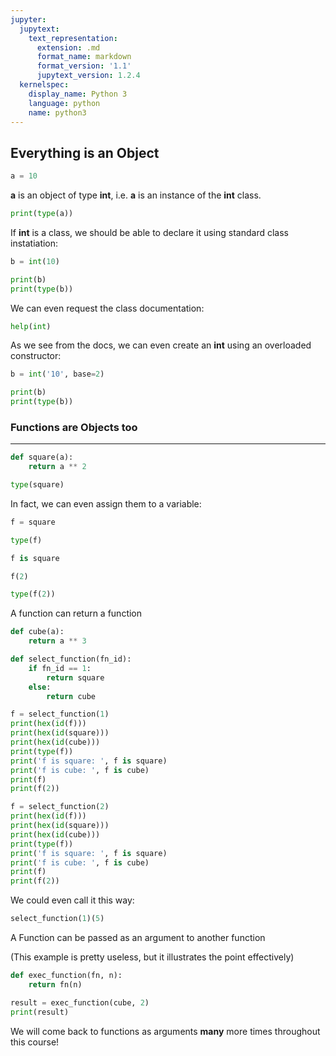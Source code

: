 ```yaml
---
jupyter:
  jupytext:
    text_representation:
      extension: .md
      format_name: markdown
      format_version: '1.1'
      jupytext_version: 1.2.4
  kernelspec:
    display_name: Python 3
    language: python
    name: python3
---
```


## Everything is an Object

```python
a = 10
```

**a** is an object of type **int**, i.e. **a** is an instance of the **int** class.

```python
print(type(a))
```

If **int** is a class, we should be able to declare it using standard class instatiation:

```python
b = int(10)
```

```python
print(b)
print(type(b))
```

We can even request the class documentation:

```python
help(int)
```

As we see from the docs, we can even create an **int** using an overloaded constructor:

```python
b = int('10', base=2)
```

```python
print(b)
print(type(b))
```

### Functions are Objects too
---

```python
def square(a):
    return a ** 2
```

```python
type(square)
```

In fact, we can even assign them to a variable:

```python
f = square
```

```python
type(f)
```

```python
f is square
```

```python
f(2)
```

```python
type(f(2))
```

A function can return a function

```python
def cube(a):
    return a ** 3
```

```python
def select_function(fn_id):
    if fn_id == 1:
        return square
    else:
        return cube
```

```python
f = select_function(1)
print(hex(id(f)))
print(hex(id(square)))
print(hex(id(cube)))
print(type(f))
print('f is square: ', f is square)
print('f is cube: ', f is cube)
print(f)
print(f(2))
```

```python
f = select_function(2)
print(hex(id(f)))
print(hex(id(square)))
print(hex(id(cube)))
print(type(f))
print('f is square: ', f is square)
print('f is cube: ', f is cube)
print(f)
print(f(2))
```

We could even call it this way:

```python
select_function(1)(5)
```

A Function can be passed as an argument to another function

(This example is pretty useless, but it illustrates the point effectively)

```python
def exec_function(fn, n):
    return fn(n)
```

```python
result = exec_function(cube, 2)
print(result)
```

We will come back to functions as arguments **many** more times throughout this course!

